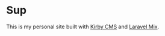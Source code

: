 # Sup
This is my personal site built with [Kirby CMS](https://getkirby.com/) and [Laravel Mix](https://github.com/JeffreyWay/laravel-mix).
